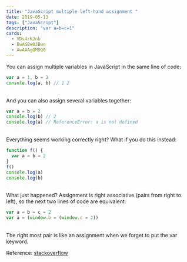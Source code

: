 ```yaml
---
title: "JavaScript multiple left-hand assignment "
date: 2019-05-13
tags: ["JavaScript"]
description: "var a=b=c=1"
cards:
  - VDs4rKJnb
  - BwAGBw0JBwo
  - AwAAAgQMDQ0
---
```


You can assign multiple variables in JavaScript in the same line of code:

```js
var a = 1, b = 2
console.log(a, b) // 1 2
```

<br/>
And you can also assign several variables together:

```js
var a = b = 2
console.log(b) // 2
console.log(a) // ReferenceError: a is not defined
```

<br/>
Everything seems working correctly right? What if you do this instead:

```js
function f() {
  var a = b = 2
}
f()
console.log(a)
console.log(b)
```

<br/>
What just happened? Assignment is right associative (pairs from right to left), so the next two lines of code are equivalent:

```js
var a = b = c = 2
var a = (window.b = (window.c = 2))
```
<br/>
The right most pair is like an assignment when we forget to put the var keyword.


<br/>

Reference: [stackoverflow](https://stackoverflow.com/a/1758912/1013)
